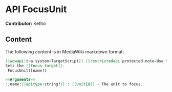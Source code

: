 # API FocusUnit

**Contributor:** Ketho

## Content

The following content is in MediaWiki markdown format:

```mediawiki
{{wowapi|t=a|system=TargetScript}} {{restrictedapi|protected|note=Use the "focus" action type of [[SecureActionButtonTemplate]] or the [[MACRO focus|/focus]] slash command.}}
Sets the [[focus target]].
 FocusUnit([name])

==Arguments==
:;name:{{apitype|string?}} : [[UnitId]] - The unit to focus.
```